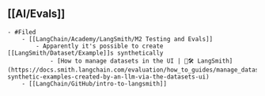 ## [[AI/Evals]]
	- #Filed
		- [[LangChain/Academy/LangSmith/M2 Testing and Evals]]
			- Apparently it's possible to create [[LangSmith/Dataset/Example]]s synthetically
				- [How to manage datasets in the UI | 🦜️🛠️ LangSmith](https://docs.smith.langchain.com/evaluation/how_to_guides/manage_datasets_in_application#add-synthetic-examples-created-by-an-llm-via-the-datasets-ui)
		- [[LangChain/GitHub/intro-to-langsmith]]